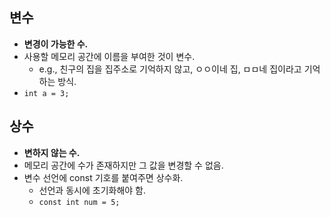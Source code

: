 ## 변수

- **변경이 가능한 수.**
- 사용할 메모리 공간에 이름을 부여한 것이 변수.
    - e.g., 친구의 집을 집주소로 기억하지 않고, ㅇㅇ이네 집, ㅁㅁ네 집이라고 기억하는 방식.
-  `int a = 3;`

## 상수

- **변하지 않는 수.**
- 메모리 공간에 수가 존재하지만 그 값을 변경할 수 없음.
- 변수 선언에 const 기호를 붙여주면 상수화.
    - 선언과 동시에 초기화해야 함.
    - `const int num = 5;`